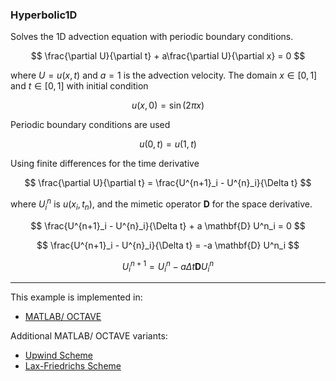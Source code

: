 ### Hyperbolic1D

Solves the 1D advection equation with periodic boundary conditions.

$$
\frac{\partial U}{\partial t} + a\frac{\partial U}{\partial x} = 0
$$

where $U=u(x,t)$ and $a=1$ is the advection velocity. The domain $x\in[0,1]$ and $t\in[0,1]$ with initial condition

$$
u(x,0) = \sin(2\pi x)
$$

Periodic boundary conditions are used

$$
u(0,t) = u(1,t)
$$

Using finite differences for the time derivative

$$
\frac{\partial U}{\partial t} = \frac{U^{n+1}_i - U^{n}_i}{\Delta t}
$$

where $U_i^n$ is $u(x_i, t_n)$, and the mimetic operator $\mathbf{D}$ for the space derivative.

$$
\frac{U^{n+1}_i - U^{n}_i}{\Delta t} + a \mathbf{D} U^n_i = 0
$$

$$
\frac{U^{n+1}_i - U^{n}_i}{\Delta t} = -a \mathbf{D} U^n_i
$$

$$
U^{n+1}_i = U^n_i - a \Delta t \mathbf{D} U^n_i
$$

---

This example is implemented in:
- [MATLAB/ OCTAVE](https://github.com/csrc-sdsu/mole/blob/main/examples/matlab_octave/hyperbolic1D.m)

Additional MATLAB/ OCTAVE variants:
- [Upwind Scheme](https://github.com/csrc-sdsu/mole/blob/main/examples/matlab_octave/hyperbolic1D_upwind.m)
- [Lax-Friedrichs Scheme](https://github.com/csrc-sdsu/mole/blob/main/examples/matlab_octave/hyperbolic1D_lax_friedrichs.m)
